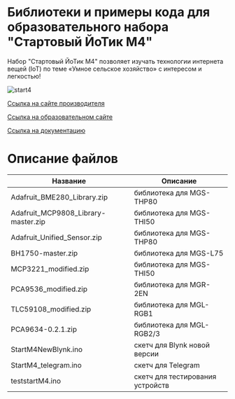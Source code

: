 # Библиотеки и примеры кода для образовательного набора "Стартовый ЙоТик М4"

Набор "Стартовый ЙоТик М4" позволяет изучать технологии интернета вещей (IoT)  по теме «Умное сельское хозяйство» с интересом и легкостью!

![start4](https://mgbot.ru/upload/iblock/bb1/jz0qr11pthtsxy25c3jfhs0rqcog7miq.jpg)

[Ссылка на сайте производителя](https://mgbot.ru/catalog/obrazovatelnye_nabory_iot/nabor_startovyy_yotik_m4/)

[Ссылка на образовательном сайте](https://мгбот.рф/podrobno#start)

[Ссылка на документацию](https://books.mgbot.ru/doc/start.zip)

# Описание файлов

| Название    | Описание |
| ----------- | -----------|
| Adafruit_BME280_Library.zip      | библиотека для MGS-THP80 |
| Adafruit_MCP9808_Library-master.zip       | библиотека для MGS-THI50 |
| Adafruit_Unified_Sensor.zip     | библиотека для MGS-THP80 |
| BH1750-master.zip    | библиотека для MGS-L75 |
|MCP3221_modified.zip  | библиотека для MGS-THI50 |
| PCA9536_modified.zip  | библиотека для MGR-2EN |
| TLC59108_modified.zip   |библиотека для MGL-RGB1|
| PCA9634-0.2.1.zip   |библиотека для MGL-RGB2/3|
| StartM4NewBlynk.ino  | скетч для Blynk новой версии|
| StartM4_telegram.ino  | скетч для Telegram|
| teststartM4.ino  | скетч для тестирования устройств|
